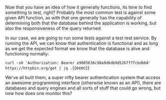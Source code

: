 Now that you have an idea of how it generally functions, its time to find something to test, right?  Probably the most common test is against some given API function, as with that one generally has the capability of determining both that the database behind the application is working, but also the responsiveness of the query returned.

In our case, we are going to run some tests against a test rest service.  By running the API, we can know that authentication is functional and as long as we get the expected format we know that the database is alive and functioning normally:

`curl -sH 'Authorization: Bearer e9005636c98a9d6db9d5267f7fcbdbb8' https://httpbin.org/get | jq .`{{exec}}

We've all built them, a super nifty bearer authentication system that access an awesome programming interface (otherwise known as an API), there are databases and query engines and all sorts of stuff that could go wrong, but now how does one monitor this?
